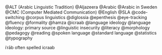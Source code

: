 @ALT (Arabic Linguistic Tradition)
@Aljazeera
@Arabic
@Arabic in Sweden
@CMC (Computer Mediated Communication)
@English 
@SLA
@code-switching
@corpus linguistics
@diglossia
@epenthesis
@eye-tracking
@fluency
@formality
@hamza
@icraab
@language ideology
@language ideology: primary source
@linguistic insecurity
@literacy
@morphology
@pedagogy
@reading
@spoken language
@standard language
@statistics
@typography

iʿrāb often spelled icraab
